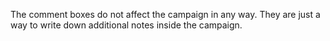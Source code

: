 The comment boxes do not affect the campaign in any way. They are just a way to
write down additional notes inside the campaign.
